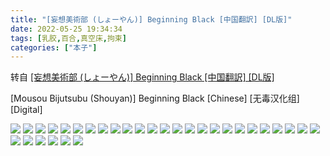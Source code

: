 ```yaml
---
title: "[妄想美術部 (しょーやん)] Beginning Black [中国翻訳] [DL版]"
date: 2022-05-25 19:34:34
tags: [乳胶,百合,真空床,拘束]
categories: ["本子"]
---
```


转自 [[妄想美術部 (しょーやん)] Beginning Black [中国翻訳] [DL版]](https://nhentai.com/fr/comic/mousou-bijutsubu-shouyan-beginning-black-chinese-digital)

\[Mousou Bijutsubu (Shouyan)\] Beginning Black \[Chinese\] \[无毒汉化组\] \[Digital\]

![](1.jpg)
![](2.jpg)
![](3.jpg)
![](4.jpg)
![](5.jpg)
![](6.jpg)
![](7.jpg)
![](8.jpg)
![](9.jpg)
![](10.jpg)
![](11.jpg)
![](12.jpg)
![](13.jpg)
![](14.jpg)
![](15.jpg)
![](16.jpg)
![](17.jpg)
![](18.jpg)
![](19.jpg)
![](20.jpg)
![](21.jpg)
![](22.jpg)
![](23.jpg)
![](24.jpg)
![](25.jpg)
![](26.jpg)
![](27.jpg)
![](28.jpg)
![](29.jpg)
![](30.jpg)
![](31.jpg)